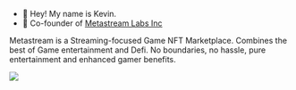 - 👋 Hey! My name is Kevin.
- 🌱 Co-founder of <a target="_blank" href="https://metastream.network"> Metastream Labs Inc </a>

Metastream is a Streaming-focused Game NFT Marketplace. Combines the best of Game entertainment and Defi. No boundaries, no hassle, pure entertainment and enhanced gamer benefits.


<img src="./cover.jpg"/>

